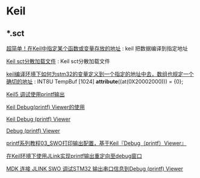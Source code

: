 # Keil


## *.sct

[超简单！在Keil中指定某个函数或变量存放的地址](https://blog.csdn.net/olishutong/article/details/78816408) : keil 把数据编译到指定地址 

[Keil sct分散加载文件](https://www.cnblogs.com/GBRgbr/p/3655666.html) : Keil sct分散加载文件 

[keil编译环境下如何为stm32的变量定义到一个指定的地址中去，数组也规定一个确切的地址](https://zhidao.baidu.com/question/445868275.html) : INT8U TempBuf [1024] __attribute__((at(0X20002000))) = {0}; 

[Keil5 调试使用printf输出](https://blog.csdn.net/zhc335134701/article/details/81261070)

[Keil Debug(printf) Viewer的使用](https://blog.csdn.net/longintchar/article/details/78057942)

[Keil Debug (printf) Viewer](https://www.cnblogs.com/sinferwu/p/8367686.html)

[Debug (printf) Viewer](http://www.keil.com/support/man/docs/ulink2/ulink2_trace_itm_viewer.htm)

[printf系列教程03_SWO打印输出配置，基于Keil『Debug（printf）Viewer』](https://msd.misuland.com/pd/3255818066314925240)

[在Keil环境下使用JLink实现printf输出重定向至debug窗口](https://my.oschina.net/kerndev/blog/683280)

[MDK 连接 JLINK SWO 调试STM32 输出串口信息到Debug (printf) Viewer](http://blog.sina.com.cn/s/blog_b5e6d3de0102vjmz.html)


